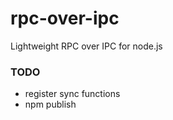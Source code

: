 # rpc-over-ipc
Lightweight RPC over IPC for node.js

### TODO
 * register sync functions
 * npm publish
